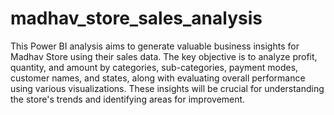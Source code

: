 # madhav_store_sales_analysis

This Power BI analysis aims to generate valuable business insights for Madhav Store using their sales data. The key objective is to analyze profit, quantity, and amount by categories, sub-categories, payment modes, customer names, and states, along with evaluating overall performance using various visualizations. These insights will be crucial for understanding the store's trends and identifying areas for improvement.
